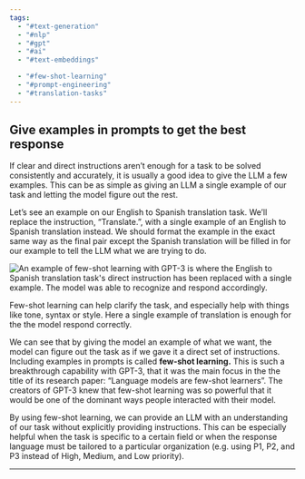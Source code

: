 ```yaml
---
tags:
  - "#text-generation"
  - "#nlp"
  - "#gpt"
  - "#ai"
  - "#text-embeddings"

  - "#few-shot-learning"
  - "#prompt-engineering"
  - "#translation-tasks"
---
```

## Give examples in prompts to get the best response

If clear and direct instructions aren’t enough for a task to be solved consistently and accurately, it is usually a good idea to give the LLM a few examples. This can be as simple as giving an LLM a single example of our task and letting the model figure out the rest.

Let’s see an example on our English to Spanish translation task. We’ll replace the instruction, “Translate.”, with a single example of an English to Spanish translation instead. We should format the example in the exact same way as the final pair except the Spanish translation will be filled in for our example to tell the LLM what we are trying to do.

![An example of few-shot learning with GPT-3 is where the English to Spanish translation task's direct instruction has been replaced with a single example. The model was able to recognize and respond accordingly.](https://humanloop.com/_next/image?url=%2Fblog%2Fprompt-engineering-101%2F4.png&w=3840&q=75)

Few-shot learning can help clarify the task, and especially help with things like tone, syntax or style. Here a single example of translation is enough for the the model respond correctly.

We can see that by giving the model an example of what we want, the model can figure out the task as if we gave it a direct set of instructions. Including examples in prompts is called **few-shot learning.** This is such a breakthrough capability with GPT-3, that it was the main focus in the the title of its research paper: “Language models are few-shot learners”. The creators of GPT-3 knew that few-shot learning was so powerful that it would be one of the dominant ways people interacted with their model.

By using few-shot learning, we can provide an LLM with an understanding of our task without explicitly providing instructions. This can be especially helpful when the task is specific to a certain field or when the response language must be tailored to a particular organization (e.g. using P1, P2, and P3 instead of High, Medium, and Low priority).

---